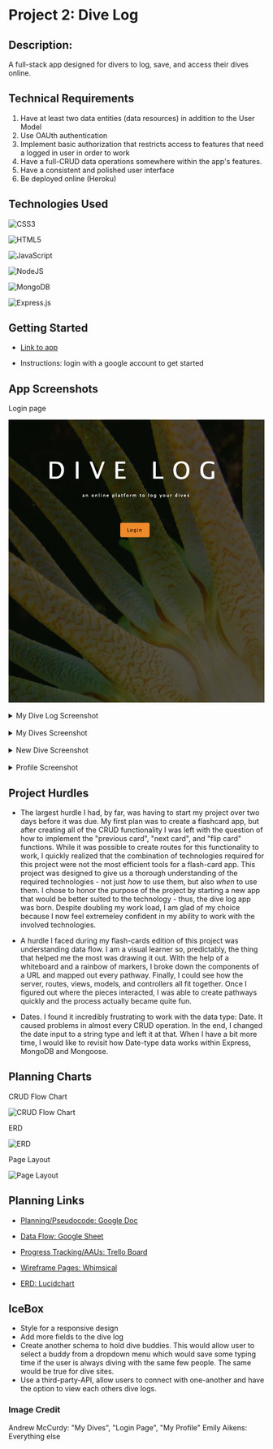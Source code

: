 # Project 2: Dive Log

## Description:
A full-stack app designed for divers to log, save, and access their dives online. 

## Technical Requirements
1. Have at least two data entities (data resources) in addition to the User Model
2. Use OAUth authentication
3. Implement basic authorization that restricts access to features that need a logged in user in order to work
4. Have a full-CRUD data operations somewhere within the app's features.
5. Have a consistent and polished user interface
6. Be deployed online (Heroku)

## Technologies Used
![CSS3](https://img.shields.io/badge/css3-%231572B6.svg?style=for-the-badge&logo=css3&logoColor=white) 

![HTML5](https://img.shields.io/badge/html5-%23E34F26.svg?style=for-the-badge&logo=html5&logoColor=white) 

![JavaScript](https://img.shields.io/badge/javascript-%23323330.svg?style=for-the-badge&logo=javascript&logoColor=%23F7DF1E) 

![NodeJS](https://img.shields.io/badge/node.js-6DA55F?style=for-the-badge&logo=node.js&logoColor=white) 

![MongoDB](https://img.shields.io/badge/MongoDB-%234ea94b.svg?style=for-the-badge&logo=mongodb&logoColor=white) 

![Express.js](https://img.shields.io/badge/express.js-%23404d59.svg?style=for-the-badge&logo=express&logoColor=%2361DAFB)

## Getting Started

* [Link to app](https://enigmatic-basin-31771.herokuapp.com/)

* Instructions: login with a google account to get started

## App Screenshots

Login page

![Login](public/images/login.png)

<details>
<summary> My Dive Log Screenshot</summary>
<img src="public/images/log.png">
</details>
<br/>
<details>
<summary> My Dives Screenshot</summary>
<img src="public/images/diveno.png">
</details>
<br/>
<details>
<summary> New Dive Screenshot</summary>
<img src="public/images/newdive.png">
</details>
<br/>
<details>
<summary> Profile Screenshot</summary>
<img src="public/images/profile.png">
</details>

## Project Hurdles
* The largest hurdle I had, by far, was having to start my project over two days before it was due. My first plan was to create a flashcard app, but after creating all of the CRUD functionality I was left with the question of how to implement the "previous card", "next card", and "flip card" functions. While it was possible to create routes for this functionality to work, I quickly realized that the combination of technologies required for this project were not the most efficient tools for a flash-card app. This project was designed to give us a thorough understanding of the required technologies - not just _how_ to use them, but also _when_ to use them. I chose to honor the purpose of the project by starting a new app that would be better suited to the technology - thus, the dive log app was born. Despite doubling my work load, I am glad of my choice because I now feel extremeley confident in my ability to work with the involved technologies. 

* A hurdle I faced during my flash-cards edition of this project was understanding data flow. I am a visual learner so, predictably, the thing that helped me the most was drawing it out. With the help of a whiteboard and a rainbow of markers, I broke down the components of a URL and mapped out every pathway. Finally, I could see how the server, routes, views, models, and controllers all fit together. Once I figured out where the pieces interacted, I was able to create pathways quickly and the process actually became quite fun. 

* Dates. I found it incredibly frustrating to work with the data type: Date. It caused problems in almost every CRUD operation. In the end, I changed the date input to a string type and left it at that. When I have a bit more time, I would like to revisit how Date-type data works within Express, MongoDB and Mongoose. 

## Planning Charts

CRUD Flow Chart

![CRUD Flow Chart](https://i.imgur.com/ZHvfQMd.png)

ERD

![ERD](https://i.imgur.com/T7kCMwF.png)

Page Layout

![Page Layout](https://i.imgur.com/KQktnwj.png)

## Planning Links

* [Planning/Pseudocode: Google Doc](https://docs.google.com/document/d/1AZvyxvdnltxkjQmsthisayq21--fnwLX5ruJO0g98dk/edit?usp=sharing)

* [Data Flow: Google Sheet](https://docs.google.com/spreadsheets/d/1FWgW4MXwyAINuuvfisloNnvXlRBv9NIRCU9RaLkd3xs/edit?usp=sharing)

* [Progress Tracking/AAUs: Trello Board](https://trello.com/b/EORctDLm/dive-log)

* [Wireframe Pages: Whimsical](https://whimsical.com/project-2-flash-cards-V4m9vgEdUeR6wBrFP1uoEr)

* [ERD: Lucidchart](https://lucid.app/lucidchart/c21ddceb-c136-4b10-885b-a41790babade/edit?page=0_0&invitationId=inv_95a520de-bfd8-4610-a430-0cdf9dd83f26#)

## IceBox

* Style for a responsive design
* Add more fields to the dive log
* Create another schema to hold dive buddies. This would allow user to select a buddy from a dropdown menu which would save some typing time if the user is always diving with the same few people. The same would be true for dive sites.
* Use a third-party-API, allow users to connect with one-another and have the option to view each others dive logs. 

### Image Credit

Andrew McCurdy: "My Dives", "Login Page", "My Profile"
Emily Aikens: Everything else
